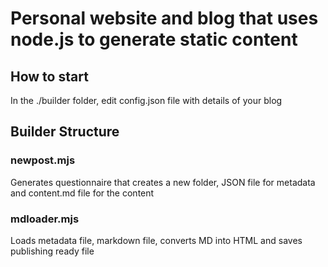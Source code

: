 # Personal website and blog that uses node.js to generate static content

## How to start

In the ./builder folder, edit config.json file with details of your blog

## Builder Structure

### newpost.mjs

Generates questionnaire that creates a new folder, JSON file for metadata and content.md file for the content

### mdloader.mjs

Loads metadata file, markdown file, converts MD into HTML and saves publishing ready file

